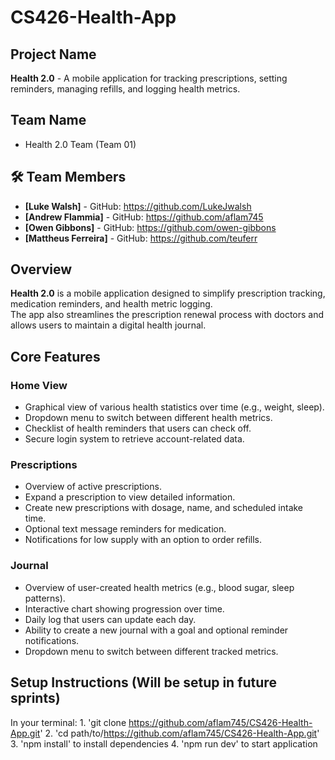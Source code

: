 # CS426-Health-App

## Project Name
**Health 2.0** - A mobile application for tracking prescriptions, setting reminders, managing refills, and logging health metrics.

## Team Name
- Health 2.0 Team (Team 01)

## 🛠️ Team Members
- **[Luke Walsh]** - GitHub: https://github.com/LukeJwalsh
- **[Andrew Flammia]** - GitHub: https://github.com/aflam745
- **[Owen Gibbons]** - GitHub: https://github.com/owen-gibbons
- **[Mattheus Ferreira]** - GitHub: https://github.com/teuferr

## Overview
**Health 2.0** is a mobile application designed to simplify prescription tracking, medication reminders, and health metric logging.  
The app also streamlines the prescription renewal process with doctors and allows users to maintain a digital health journal.

## Core Features

### Home View
- Graphical view of various health statistics over time (e.g., weight, sleep).
- Dropdown menu to switch between different health metrics.
- Checklist of health reminders that users can check off.
- Secure login system to retrieve account-related data.

### Prescriptions
- Overview of active prescriptions.
- Expand a prescription to view detailed information.
- Create new prescriptions with dosage, name, and scheduled intake time.
- Optional text message reminders for medication.
- Notifications for low supply with an option to order refills.

### Journal
- Overview of user-created health metrics (e.g., blood sugar, sleep patterns).
- Interactive chart showing progression over time.
- Daily log that users can update each day.
- Ability to create a new journal with a goal and optional reminder notifications.
- Dropdown menu to switch between different tracked metrics.

## Setup Instructions (Will be setup in future sprints)
  In your terminal:
    1. 'git clone https://github.com/aflam745/CS426-Health-App.git'
    2. 'cd path/to/https://github.com/aflam745/CS426-Health-App.git'
    3. 'npm install' to install dependencies
    4. 'npm run dev' to start application
